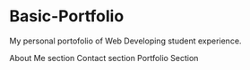 # Basic-Portfolio
My personal portofolio of Web Developing student experience.  

About Me section
Contact section
Portfolio Section
